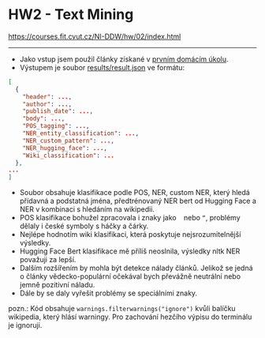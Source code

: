 # HW2 - Text Mining

https://courses.fit.cvut.cz/NI-DDW/hw/02/index.html

___

* Jako vstup jsem použil články získané v [prvním domácím úkolu](../01).
* Výstupem je soubor [results/result.json](./results/result.json) ve formátu:
```json
[
  {
    "header": ...,
    "author": ...,
    "publish_date": ...,
    "body": ...,
    "POS_tagging": ...,
    "NER_entity_classification": ...,
    "NER_custom_pattern": ...,
    "NER_hugging_face": ...,
    "Wiki_classification": ...
  },
...
]
```
* Soubor obsahuje klasifikace podle POS, NER, custom NER, který hledá přídavná a podstatná jména, předtrénovaný NER bert od Hugging Face a NER v kombinaci s hledáním na wikipedii.
* POS klasifikace bohužel zpracovala i znaky jako ` ` nebo `“`, problémy dělaly i české symboly s háčky a čárky.
* Nejlépe hodnotím wiki klasifikaci, která poskytuje nejsrozumitelnější výsledky.
* Hugging Face Bert klasifikace mě příliš neoslnila, výsledky nltk NER považuji za lepší.
* Dalším rozšířením by mohla být detekce nálady článků. Jelikož se jedná o články vědecko-populární očekával bych převážně neutrální nebo jemně pozitivní náladu.
* Dále by se daly vyřešit problémy se speciálními znaky.

pozn.: Kód obsahuje `warnings.filterwarnings("ignore")` kvůli balíčku wikipedia, který hlásí warningy. Pro zachování hezčího výpisu do terminálu je ignoruji.
